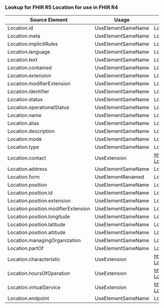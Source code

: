 ### Lookup for FHIR R5 Location for use in FHIR R4

| Source Element | Usage | Target |
| -------------- | ----- | ------ |
| Location.id | UseElementSameName | Location.id |
| Location.meta | UseElementSameName | Location.meta |
| Location.implicitRules | UseElementSameName | Location.implicitRules |
| Location.language | UseElementSameName | Location.language |
| Location.text | UseElementSameName | Location.text |
| Location.contained | UseElementSameName | Location.contained |
| Location.extension | UseElementSameName | Location.extension |
| Location.modifierExtension | UseElementSameName | Location.modifierExtension |
| Location.identifier | UseElementSameName | Location.identifier |
| Location.status | UseElementSameName | Location.status |
| Location.operationalStatus | UseElementSameName | Location.operationalStatus |
| Location.name | UseElementSameName | Location.name |
| Location.alias | UseElementSameName | Location.alias |
| Location.description | UseElementSameName | Location.description |
| Location.mode | UseElementSameName | Location.mode |
| Location.type | UseElementSameName | Location.type |
| Location.contact | UseExtension | http://hl7.org/fhir/5.0/StructureDefinition/extension-Location.contact |
| Location.address | UseElementSameName | Location.address |
| Location.form | UseElementRenamed | Location.physicalType |
| Location.position | UseElementSameName | Location.position |
| Location.position.id | UseElementSameName | Location.position.id |
| Location.position.extension | UseElementSameName | Location.position.extension |
| Location.position.modifierExtension | UseElementSameName | Location.position.modifierExtension |
| Location.position.longitude | UseElementSameName | Location.position.longitude |
| Location.position.latitude | UseElementSameName | Location.position.latitude |
| Location.position.altitude | UseElementSameName | Location.position.altitude |
| Location.managingOrganization | UseElementSameName | Location.managingOrganization |
| Location.partOf | UseElementSameName | Location.partOf |
| Location.characteristic | UseExtension | http://hl7.org/fhir/5.0/StructureDefinition/extension-Location.characteristic |
| Location.hoursOfOperation | UseExtension | http://hl7.org/fhir/5.0/StructureDefinition/extension-Location.hoursOfOperation |
| Location.virtualService | UseExtension | http://hl7.org/fhir/5.0/StructureDefinition/extension-Location.virtualService |
| Location.endpoint | UseElementSameName | Location.endpoint |
